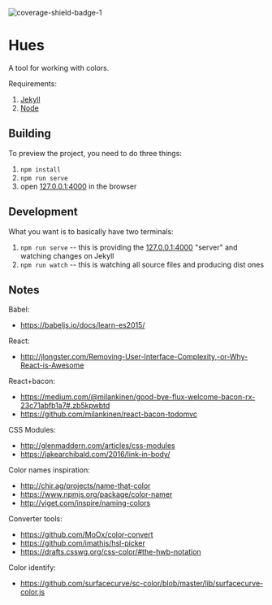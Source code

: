 ![coverage-shield-badge-1](https://img.shields.io/badge/coverage-88.93%25-yellow.svg)

# Hues

A tool for working with colors.

Requirements:

1. [Jekyll](http://jekyllrb.com/)
2. [Node](https://nodejs.org)

## Building

To preview the project, you need to do three things:

1. `npm install`
2. `npm run serve`
3. open [127.0.0.1:4000](http://127.0.0.1:4000/) in the browser

## Development

What you want is to basically have two terminals:

1. `npm run serve` -- this is providing the [127.0.0.1:4000](http://127.0.0.1:4000/) "server" and watching changes on Jekyll
2. `npm run watch` -- this is watching all source files and producing dist ones

## Notes

Babel:
- https://babeljs.io/docs/learn-es2015/

React:
- http://jlongster.com/Removing-User-Interface-Complexity,-or-Why-React-is-Awesome

React+bacon:
- https://medium.com/@milankinen/good-bye-flux-welcome-bacon-rx-23c71abfb1a7#.zb5kpwbtd
- https://github.com/milankinen/react-bacon-todomvc

CSS Modules:
- http://glenmaddern.com/articles/css-modules
- https://jakearchibald.com/2016/link-in-body/

Color names inspiration:
- http://chir.ag/projects/name-that-color
- https://www.npmjs.org/package/color-namer
- http://viget.com/inspire/naming-colors

Converter tools:
- https://github.com/MoOx/color-convert
- https://github.com/imathis/hsl-picker
- https://drafts.csswg.org/css-color/#the-hwb-notation

Color identify:
- https://github.com/surfacecurve/sc-color/blob/master/lib/surfacecurve-color.js
